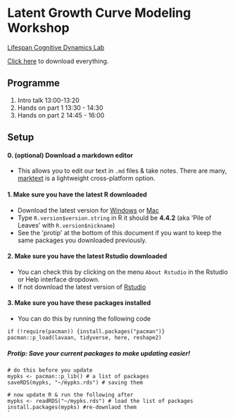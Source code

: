 # Latent Growth Curve Modeling Workshop
[Lifespan Cognitive Dynamics Lab](!lifespancognitivedynamics.com/)

[Click here](https://github.com/njudd/LGC_Workshop/archive/refs/heads/main.zip) to download everything.

## Programme

1. Intro talk 13:00-13:20
2. Hands on part 1 13:30 - 14:30
3. Hands on part 2 14:45 - 16:00

## Setup

#### 0. (optional) Download a markdown editor

- This allows you to edit our text in `.md` files & take notes. There are many, [marktext](https://www.marktext.cc/) is a lightweight cross-platform option.

#### 1. Make sure you have the latest R downloaded

- Download the latest version for [Windows](https://cran.r-project.org/bin/windows/base/R-4.3.2-win.exe) or [Mac](https://cran.r-project.org/bin/macosx/)
- Type `R.version$version.string` in R it should be **4.4.2** (aka 'Pile of Leaves' with `R.version$nickname`)
- See the 'protip' at the bottom of this document if you want to keep the same packages you downloaded previously.

#### 2. Make sure you have the latest Rstudio downloaded

- You can check this by clicking on the menu `About Rstudio` in the Rstudio or Help interface dropdown.
- If not download the latest version of [Rstudio](https://posit.co/download/rstudio-desktop/)

#### 3. Make sure you have these packages installed

- You can do this by running the following code 

```
if (!require(pacman)) {install.packages("pacman")}
pacman::p_load(lavaan, tidyverse, here, reshape2)
```

##### Protip: Save your current packages to make updating easier!

```
# do this before you update
mypks <- pacman::p_lib() # a list of packages
saveRDS(mypks, "~/mypks.rds") # saving them

# now update R & run the following after
mypks <- readRDS("~/mypks.rds") # load the list of packages
install.packages(mypks) #re-downlaod them
`
